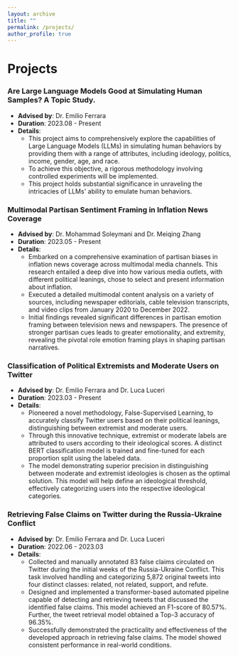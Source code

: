 ```yaml
---
layout: archive
title: ""
permalink: /projects/
author_profile: true
---
```

Projects
======
### Are Large Language Models Good at Simulating Human Samples? A Topic Study.
- **Advised by**: Dr. Emilio Ferrara
- **Duration**: 2023.08 - Present
- **Details**:
  - This project aims to comprehensively explore the capabilities of Large Language Models (LLMs) in simulating human behaviors by providing them with a range of attributes, including ideology, politics, income, gender, age, and race.
  - To achieve this objective, a rigorous methodology involving controlled experiments will be implemented.
  - This project holds substantial significance in unraveling the intricacies of LLMs' ability to emulate human behaviors.

### Multimodal Partisan Sentiment Framing in Inflation News Coverage
- **Advised by**: Dr. Mohammad Soleymani and Dr. Meiqing Zhang
- **Duration**: 2023.05 - Present
- **Details**:
  - Embarked on a comprehensive examination of partisan biases in inflation news coverage across multimodal media channels. This research entailed a deep dive into how various media outlets, with different political leanings, chose to select and present information about inflation.
  - Executed a detailed multimodal content analysis on a variety of sources, including newspaper editorials, cable television transcripts, and video clips from January 2020 to December 2022.
  - Initial findings revealed significant differences in partisan emotion framing between television news and newspapers. The presence of stronger partisan cues leads to greater emotionality, and extremity, revealing the pivotal role emotion framing plays in shaping partisan narratives.

### Classification of Political Extremists and Moderate Users on Twitter
- **Advised by**: Dr. Emilio Ferrara and Dr. Luca Luceri
- **Duration**: 2023.03 - Present
- **Details**:
  - Pioneered a novel methodology, False-Supervised Learning, to accurately classify Twitter users based on their political leanings, distinguishing between extremist and moderate users.
  - Through this innovative technique, extremist or moderate labels are attributed to users according to their ideological scores. A distinct BERT classification model is trained and fine-tuned for each proportion split using the labeled data.
  - The model demonstrating superior precision in distinguishing between moderate and extremist ideologies is chosen as the optimal solution. This model will help define an ideological threshold, effectively categorizing users into the respective ideological categories.

### Retrieving False Claims on Twitter during the Russia-Ukraine Conflict
- **Advised by**: Dr. Emilio Ferrara and Dr. Luca Luceri
- **Duration**: 2022.06 - 2023.03
- **Details**:
  - Collected and manually annotated 83 false claims circulated on Twitter during the initial weeks of the Russia-Ukraine Conflict. This task involved handling and categorizing 5,872 original tweets into four distinct classes: related, not related, support, and refute.
  - Designed and implemented a transformer-based automated pipeline capable of detecting and retrieving tweets that discussed the identified false claims. This model achieved an F1-score of 80.57%. Further, the tweet retrieval model obtained a Top-3 accuracy of 96.35%.
  - Successfully demonstrated the practicality and effectiveness of the developed approach in retrieving false claims. The model showed consistent performance in real-world conditions.
